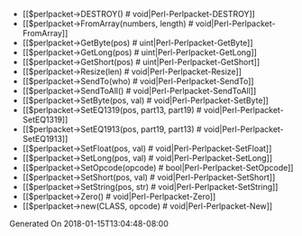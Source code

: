 * [[$perlpacket->DESTROY() # void|Perl-Perlpacket-DESTROY]]
* [[$perlpacket->FromArray(numbers, length) # void|Perl-Perlpacket-FromArray]]
* [[$perlpacket->GetByte(pos) # uint|Perl-Perlpacket-GetByte]]
* [[$perlpacket->GetLong(pos) # uint|Perl-Perlpacket-GetLong]]
* [[$perlpacket->GetShort(pos) # uint|Perl-Perlpacket-GetShort]]
* [[$perlpacket->Resize(len) # void|Perl-Perlpacket-Resize]]
* [[$perlpacket->SendTo(who) # void|Perl-Perlpacket-SendTo]]
* [[$perlpacket->SendToAll() # void|Perl-Perlpacket-SendToAll]]
* [[$perlpacket->SetByte(pos, val) # void|Perl-Perlpacket-SetByte]]
* [[$perlpacket->SetEQ1319(pos, part13, part19) # void|Perl-Perlpacket-SetEQ1319]]
* [[$perlpacket->SetEQ1913(pos, part19, part13) # void|Perl-Perlpacket-SetEQ1913]]
* [[$perlpacket->SetFloat(pos, val) # void|Perl-Perlpacket-SetFloat]]
* [[$perlpacket->SetLong(pos, val) # void|Perl-Perlpacket-SetLong]]
* [[$perlpacket->SetOpcode(opcode) # bool|Perl-Perlpacket-SetOpcode]]
* [[$perlpacket->SetShort(pos, val) # void|Perl-Perlpacket-SetShort]]
* [[$perlpacket->SetString(pos, str) # void|Perl-Perlpacket-SetString]]
* [[$perlpacket->Zero() # void|Perl-Perlpacket-Zero]]
* [[$perlpacket->new(CLASS, opcode) # void|Perl-Perlpacket-New]]


Generated On 2018-01-15T13:04:48-08:00